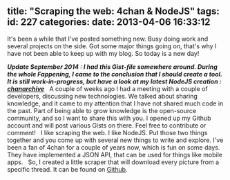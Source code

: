 title: "Scraping the web: 4chan & NodeJS"
tags:
id: 227
categories:
date: 2013-04-06 16:33:12
---

It's been a while that I've posted something new. Busy doing work and several projects on the side. Got some major things going on, that's why I have not been able to keep up with my blog. So today is a new day!
&nbsp;
<!--more-->

_**Update September 2014 : I had this Gist-file somewhere around. During the whole Fappening, I came to the conclusion that I should create a tool. It is still work-in-progress, but have a look at my latest NodeJS creation : [chanarchive](https://github.com/j3lte/chanarchive "chanarchive on Github")**_
&nbsp;
A couple of weeks ago I had a meeting with a couple of developers, discussing new technologies. We talked about sharing knowledge, and it came to my attention that I have not shared much code in the past. Part of being able to grow knowledge is the open-source community, and so I want to share this with you. I opened up my Github account and will post various Gists on there. Feel free to contribute or comment!
&nbsp;
I like scraping the web. I like NodeJS. Put those two things together and you come up with several new things to write and explore. I've been a fan of 4chan for a couple of years now, which is fun on some days. They have implemented a JSON API, that can be used for things like mobile apps.
&nbsp;
So, I created a little scraper that will download every picture from a specific thread. It can be found on [Github](https://gist.github.com/j3lte/5326383).
&nbsp;
<script src="https://gist.github.com/j3lte/5326383.js"></script>